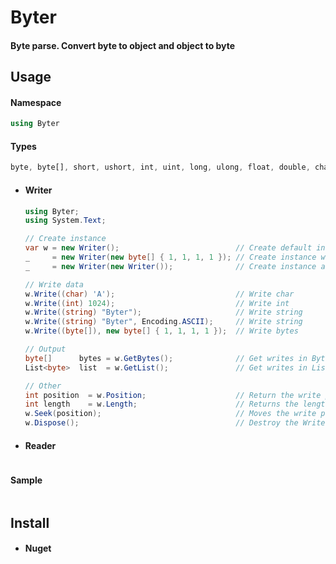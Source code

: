 # Byter
#### Byte parse. Convert byte to object and object to byte

## Usage

#### Namespace
```csharp
using Byter
```
#### Types
```css
byte, byte[], short, ushort, int, uint, long, ulong, float, double, char, string
```

- #### Writer
  ```csharp
  using Byter;
  using System.Text;
  
  // Create instance
  var w = new Writer();                          // Create default instance
  _     = new Writer(new byte[] { 1, 1, 1, 1 }); // Create instance with default data
  _     = new Writer(new Writer());              // Create instance and copy from existing Writer
  
  // Write data
  w.Write((char) 'A');                           // Write char
  w.Write((int) 1024);                           // Write int 
  w.Write((string) "Byter");                     // Write string
  w.Write((string) "Byter", Encoding.ASCII);     // Write string
  w.Write((byte[]), new byte[] { 1, 1, 1, 1 });  // Write bytes
  
  // Output
  byte[]      bytes = w.GetBytes();              // Get writes in Byte[]
  List<byte>  list  = w.GetList();               // Get writes in List<byte>
  
  // Other
  int position  = w.Position;                    // Return the write pointer position 
  int length    = w.Length;                      // Returns the length of bytes written
  w.Seek(position);                              // Moves the write pointer to any existing index
  w.Dispose();                                   // Destroy the Writer object
  ```

- #### Reader
  ```csharp
  ```

#### Sample
```csharp
```

## Install

- #### Nuget
  ```csharp
  ```
